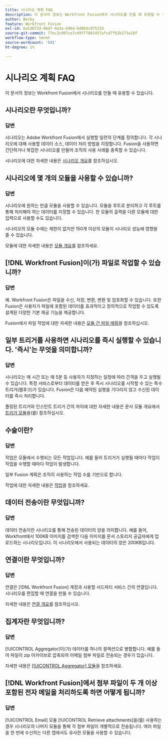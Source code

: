 ```yaml
---
title: 시나리오 계획 FAQ
description: 이 문서의 정보는 Workfront Fusion에서 시나리오를 만들 때 유용할 수 있습니다.
author: Becky
feature: Workfront Fusion
exl-id: 6a1d672d-0bd7-4a3a-b96d-6d8b4c97522d
source-git-commit: 77ec3c007ce7c49ff760145fafcd7f62b273a18f
workflow-type: tm+mt
source-wordcount: '541'
ht-degree: 1%

---
```


# 시나리오 계획 FAQ

이 문서의 정보는 Workfront Fusion에서 시나리오를 만들 때 유용할 수 있습니다.

## 시나리오란 무엇입니까?

### 답변

시나리오는 Adobe Workfront Fusion에서 실행할 일련의 단계를 정의합니다. 각 시나리오에 대해 사용할 데이터 소스, 데이터 처리 방법을 지정합니다. Fusion을 사용하면 간단하거나 복잡한 시나리오를 만들어 조직의 사용 사례를 충족할 수 있습니다.

시나리오에 대한 자세한 내용은 [시나리오 개요](/help/workfront-fusion/get-started-with-fusion/understand-fusion/scenario-overview.md)를 참조하십시오.

## 시나리오에 몇 개의 모듈을 사용할 수 있습니까?

### 답변

시나리오에 원하는 만큼 모듈을 사용할 수 있습니다. 모듈을 루트로 분리하고 각 루트를 통해 처리해야 하는 데이터를 지정할 수 있습니다. 한 모듈의 출력을 다른 모듈에 대한 입력으로 사용할 수도 있습니다.

시나리오의 모듈 수에는 제한이 없지만 150개 이상의 모듈이 시나리오 성능에 영향을 줄 수 있습니다.

모듈에 대한 자세한 내용은 [모듈 개요](/help/workfront-fusion/get-started-with-fusion/understand-fusion/module-overview.md)를 참조하세요.

## [!DNL Workfront Fusion]이(가) 파일로 작업할 수 있습니까?

### 답변

예. Workfront Fusion은 파일을 수신, 저장, 변환, 변환 및 암호화할 수 있습니다. 또한 Fusion은 사용자가 파일에 포함된 데이터를 효과적이고 창의적으로 작업할 수 있도록 설계된 다양한 기본 제공 기능을 제공합니다.

Fusion에서 파일 작업에 대한 자세한 내용은 [모듈 간 파일 매핑](/help/workfront-fusion/create-scenarios/map-data/map-files.md)을 참조하십시오.

## 일부 트리거를 사용하면 시나리오를 즉시 실행할 수 있습니다. &#39;즉시&#39;는 무엇을 의미합니까?

### 답변

시나리오는 매 시간 또는 매 5분 등 사용자가 지정하는 일정에 따라 간격을 두고 실행될 수 있습니다. 특정 서비스로부터 데이터를 받은 후 즉시 시나리오를 시작할 수 있는 특수 트리거(웹후크)가 있습니다. Fusion은 다음 예약된 실행을 기다리지 않고 수신된 데이터를 즉시 처리합니다.

폴링된 트리거와 인스턴트 트리거 간의 차이에 대한 자세한 내용은 문서 모듈 개요에서 [트리거 모듈](/help/workfront-fusion/get-started-with-fusion/understand-fusion/module-overview.md#trigger-modules)을(를) 참조하십시오.

## 수술이란?

### 답변

작업은 모듈에서 수행되는 모든 작업입니다. 예를 들어 트리거가 실행될 때마다 작업이 작업을 수행할 때마다 작업이 발생합니다.

일부 Fusion 계획은 조직이 사용하는 작업 수를 기반으로 합니다.

작업에 대한 자세한 내용은 [작업](/help/workfront-fusion/set-up-and-manage-workfront-fusion/licensing-operations-overview/operations-in-workfront-fusion.md)을 참조하세요.

## 데이터 전송이란 무엇입니까?

### 답변

데이터 전송이란 시나리오를 통해 전송된 데이터의 양을 의미합니다. 예를 들어, Workfront에서 100KB 이미지를 검색한 다음 이미지를 문서 스토리지 공급자에게 업로드하는 시나리오입니다. 이 시나리오에서 사용되는 데이터의 양은 200KB입니다.

## 연결이란 무엇입니까?

### 답변

연결은 [!DNL Workfront Fusion] 계정과 사용할 서드파티 서비스 간의 연결입니다. 시나리오를 편집할 때 연결을 만들 수 있습니다.

자세한 내용은 [연결 개요](/help/workfront-fusion/get-started-with-fusion/understand-fusion/connection-overview.md)를 참조하십시오.

## 집계자란 무엇입니까?

### 답변

[!UICONTROL Aggregator]이(가) 데이터를 하나의 컬렉션으로 병합합니다. 예를 들어 파일이 zip 아카이브로 압축되어 이메일 첨부 파일로 전송되는 경우가 있습니다.

자세한 내용은 [[!UICONTROL Aggregator] 모듈](/help/workfront-fusion/references/modules/aggregator-module.md)을 참조하세요.

## [!DNL Workfront Fusion]에서 첨부 파일이 두 개 이상 포함된 전자 메일을 처리하도록 하면 어떻게 됩니까?

### 답변

[!UICONTROL Email] 모듈 [!UICONTROL Retrieve attachments]을(를) 사용하는 경우 시나리오의 나머지 모듈을 통해 각 첨부 파일이 개별적으로 전송됩니다. 여러 파일을 한 번에 수신하는 다른 앱에서도 유사한 모듈을 사용할 수 있습니다.
